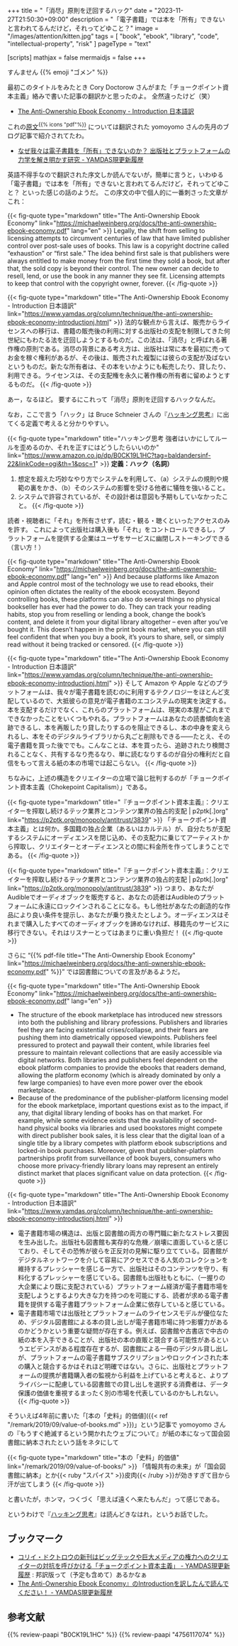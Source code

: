 +++
title = "「消尽」原則を迂回するハック"
date =  "2023-11-27T21:50:30+09:00"
description = "「電子書籍」では本を「所有」できないと言われてるんだけど，それってどゆこと？"
image = "/images/attention/kitten.jpg"
tags = [ "book", "ebook", "library", "code", "intellectual-property", "risk" ]
pageType = "text"

[scripts]
  mathjax = false
  mermaidjs = false
+++

すんません {{% emoji "ゴメン" %}}

最初このタイトルをみたとき Cory Doctorow さんがまた「チョークポイント資本主義」絡みで書いた記事の翻訳かと思ったのよ。
全然違ったけど（笑）

- [The Anti-Ownership Ebook Economy - Introduction 日本語訳](https://www.yamdas.org/column/technique/the-anti-ownership-ebook-economy-introductionj.html)

これの[原文<sup>{{% icons "pdf"%}}</sup>](https://michaelweinberg.org/docs/the-anti-ownership-ebook-economy.pdf "The Anti-Ownership Ebook Economy") については翻訳された yomoyomo さんの先月のブログ記事で紹介されてたわ。

- [なぜ我々は電子書籍を「所有」できないのか？ 出版社とプラットフォームの力学を解き明かす研究 - YAMDAS現更新履歴](https://yamdas.hatenablog.com/entry/20231030/anti-ownership-ebook-economy)

英語不得手なので翻訳された序文しか読んでないが，簡単に言うと，いわゆる「電子書籍」では本を「所有」できないと言われてるんだけど，それってどゆこと？ といった感じの話のようだ。
この序文の中で個人的に一番刺さった文章がこれ：

{{< fig-quote type="markdown" title="The Anti-Ownership Ebook Economy" link="https://michaelweinberg.org/docs/the-anti-ownership-ebook-economy.pdf" lang="en" >}}
Legally, the shift from selling to licensing attempts to circumvent centuries of law that have limited publisher control over post-sale uses of books. This law is a copyright doctrine called “exhaustion” or “first sale.” The idea behind first sale is that publishers were always entitled to make money from the first time they sold a book, but after that, the sold copy is beyond their control. The new owner can decide to resell, lend, or use the book in any manner they see fit. Licensing attempts to keep that control with the copyright owner, forever.
{{< /fig-quote >}}

{{< fig-quote type="markdown" title="The Anti-Ownership Ebook Economy - Introduction 日本語訳" link="https://www.yamdas.org/column/technique/the-anti-ownership-ebook-economy-introductionj.html" >}}
法的な観点から言えば、販売からライセンスへの移行は、書籍の販売後の利用に対する出版社の支配を制限してきた何世紀にもわたる法を迂回しようとするものだ。この法は、「消尽」と呼ばれる著作権の原則である。消尽の背景にある考え方は、出版社は常に本を最初に売ってお金を稼ぐ権利があるが、その後は、販売された複製には彼らの支配が及ばないというものだ。新たな所有者は、その本をいかようにも転売したり、貸したり、利用できる。ライセンスは、その支配権を永久に著作権の所有者に留めようとするものだ。
{{< /fig-quote >}}

あー，なるほど。
要するにこれって「消尽」原則を迂回するハックなんだ。

なお，ここで言う「ハック」は Bruce Schneier さんの『[ハッキング思考](https://www.amazon.co.jp/dp/B0CK19L1HC?tag=baldandersinf-22&linkCode=ogi&th=1&psc=1)』に出てくる定義で考えると分かりやすい。

{{< fig-quote type="markdown" title="ハッキング思考 強者はいかにしてルールを歪めるのか、それを正すにはどうしたらいいのか" link="https://www.amazon.co.jp/dp/B0CK19L1HC?tag=baldandersinf-22&linkCode=ogi&th=1&psc=1" >}}
**定義：ハック（名詞）**

1. 想定を超えた巧妙なやり方でシステムを利用して、（a）システムの規則や規範の裏をかき、（b）そのシステムの影響を受ける他者に犠牲を強いること。
2. システムで許容されているが、その設計者は意図も予期もしていなかったこと。
{{< /fig-quote >}}

読者・視聴者に「それ」を所有させず，読む・観る・聴くといったアクセスのみを許す。
これによって出版社は購入後も「それ」をコントロールできるし，プラットフォームを提供する企業はユーザをサービスに幽閉しストーキングできる（言い方！）

{{< fig-quote type="markdown" title="The Anti-Ownership Ebook Economy" link="https://michaelweinberg.org/docs/the-anti-ownership-ebook-economy.pdf" lang="en" >}}
And because platforms like Amazon and Apple control most of the technology we use to read ebooks, their opinion often dictates the reality of the ebook ecosystem. Beyond controlling books, these platforms can also do several things no physical bookseller has ever had the power to do. They can track your reading habits, stop you from reselling or lending a book, change the book’s content, and delete it from your digital library altogether – even after you’ve bought it. This doesn’t happen in the print book market, where you can still feel confident that when you buy a book, it’s yours to share, sell, or simply read without it being tracked or censored.
{{< /fig-quote >}}

{{< fig-quote type="markdown" title="The Anti-Ownership Ebook Economy - Introduction 日本語訳" link="https://www.yamdas.org/column/technique/the-anti-ownership-ebook-economy-introductionj.html" >}}
そして Amazon や Apple などのプラットフォームは、我々が電子書籍を読むのに利用するテクノロジーをほとんど支配しているので、大抵彼らの意見が電子書籍のエコシステムの現実を決定する。本を支配するだけでなく、これらのプラットフォームは、現実の本屋がこれまでできなかったことをいくつもやれる。プラットフォームはあなたの読書傾向を追跡できるし、本を再販したり貸したりするのを阻止できるし、本の中身を変えられるし、本をそのデジタルライブラリから丸ごと削除もできる――たとえ、その電子書籍を買った後ででも。こんなことは、本を買ったら、追跡されたり検閲されることなく、共有するなり売るなり、単に読むなりするのが自分の権利だと自信をもって言える紙の本の市場では起こらない。
{{< /fig-quote >}}

ちなみに，上述の構造をクリエイターの立場で論じ批判するのが「チョークポイント資本主義（Chokepoint Capitalism）」である。

{{< fig-quote type="markdown" title="『チョークポイント資本主義』：クリエイターを搾取し続けるテック業界とコンテンツ業界の独占的支配 | p2ptk[.]org" link="https://p2ptk.org/monopoly/antitrust/3839" >}}
「チョークポイント資本主義」とは何か。多国籍の独占企業（あるいはカルテル）が、自分たちが支配するシステムにオーディエンスを閉じ込め、その支配力に乗じてアーティストから搾取し、クリエイターとオーディエンスとの間に料金所を作ってしまうことである。
{{< /fig-quote >}}

{{< fig-quote type="markdown" title="『チョークポイント資本主義』：クリエイターを搾取し続けるテック業界とコンテンツ業界の独占的支配 | p2ptk[.]org" link="https://p2ptk.org/monopoly/antitrust/3839" >}}
つまり、あなたがAudibleでオーディオブックを販売すると、あなたの読者はAudibleのプラットフォームに永遠にロックインされることになる。もし他社があなたの創造的な作品により良い条件を提示し、あなたが乗り換えたとしよう。オーディエンスはそれまで購入したすべてのオーディオブックを諦めなければ、移籍先のサービスに移行できない。それはリスナーとってはあまりに重い負担だ！
{{< /fig-quote >}}

さらに “{{% pdf-file title="The Anti-Ownership Ebook Economy" link="https://michaelweinberg.org/docs/the-anti-ownership-ebook-economy.pdf" %}}” では図書館についての言及があるようだ。

{{< fig-quote type="markdown" title="The Anti-Ownership Ebook Economy" link="https://michaelweinberg.org/docs/the-anti-ownership-ebook-economy.pdf" lang="en" >}}
- The structure of the ebook marketplace has introduced new stressors into both the publishing and library professions. Publishers and libraries feel they are facing existential crises/collapse, and their fears are pushing them into diametrically opposed viewpoints. Publishers feel pressured to protect and paywall their content, while libraries feel pressure to maintain relevant collections that are easily accessible via digital networks. Both libraries and publishers feel dependent on the ebook platform companies to provide the ebooks that readers demand, allowing the platform economy (which is already dominated by only a few large companies) to have even more power over the ebook marketplace.
- Because of the predominance of the publisher-platform licensing model for the ebook marketplace, important questions exist as to the impact, if any, that digital library lending of books has on that market. For example, while some evidence exists that the availability of second-hand physical books via libraries and used bookstores might compete with direct publisher book sales, it is less clear that the digital loan of a single title by a library competes with platform ebook subscriptions and locked-in book purchases. Moreover, given that publisher-platform partnerships profit from surveillance of book buyers, consumers who choose more privacy-friendly library loans may represent an entirely distinct market that places significant value on data protection.
{{< /fig-quote >}}

{{< fig-quote type="markdown" title="The Anti-Ownership Ebook Economy - Introduction 日本語訳" link="https://www.yamdas.org/column/technique/the-anti-ownership-ebook-economy-introductionj.html" >}}
- 電子書籍市場の構造は、出版と図書館の両方の専門職に新たなストレス要因を生み出した。出版社も図書館も実存的な危機／崩壊に直面していると感じており、そしてその恐怖が彼らを正反対の見解に駆り立てている。図書館がデジタルネットワークを介して容易にアクセスできる人気のコレクションを維持するプレッシャーを感じる一方で、出版社はそのコンテンツを守り、有料化するプレッシャーを感じている。図書館も出版社もともに、（一握りの大企業により既に支配されている）プラットフォーム経済が電子書籍市場を支配しようとするより大きな力を持つのを可能にする、読者が求める電子書籍を提供する電子書籍プラットフォーム企業に依存していると感じている。
- 電子書籍市場では出版社とプラットフォームのライセンスモデルが優位なため、デジタル図書館による本の貸し出しが電子書籍市場に持つ影響力があるのかどうかという重要な疑問が存在する。例えば、図書館や古書店で中古の紙の本を入手できることが、出版社の本の直販と競合する可能性があるというエビデンスがある程度存在するが、図書館による一冊のデジタル貸し出しが、プラットフォームの電子書籍サブスクリプションやロックインされた本の購入と競合するかはそれほど明確ではない。さらに、出版社とプラットフォームの提携が書籍購入者の監視から利益を上げていると考えると、よりプライバシーに配慮している図書館での貸し出しを選択する消費者は、データ保護の価値を重視するまったく別の市場を代表しているのかもしれない。
{{< /fig-quote >}}

そういえば4年前に書いた「[本の「史料」的価値]({{< ref "/remark/2019/09/value-of-books.md" >}})」という記事で yomoyomo さんの『もうすぐ絶滅するという開かれたウェブについて』が紙の本になって国会図書館に納本されたという話をネタにして

{{< fig-quote type="markdown" title="本の「史料」的価値" link="/remark/2019/09/value-of-books/" >}}
「情報共有の未来」が「国会図書館に納本」とか{{< ruby "スパイス" >}}皮肉{{< /ruby >}}が効きすぎて目から汗が出てしまう
{{< /fig-quote >}}

と書いたが，ホンマ，つくづく「思えば遠くへ来たもんだ」って感じである。

というわけで『[ハッキング思考](https://www.amazon.co.jp/dp/B0CK19L1HC?tag=baldandersinf-22&linkCode=ogi&th=1&psc=1)』は読んどきなはれ，というお話でした。

## ブックマーク

- [コリイ・ドクトロウの新刊はビッグテックや巨大メディアの権力へのクリエイターの対抗を呼びかける「チョークポイント資本主義」 - YAMDAS現更新履歴](https://yamdas.hatenablog.com/entry/20220829/chokepoint-capitalism) : 邦訳版って（予定も含めて）あるかなぁ
- [The Anti-Ownership Ebook Economy』のIntroductionを訳したんで読んでください！ - YAMDAS現更新履歴](https://yamdas.hatenablog.com/entry/20231127/anti-ownership-ebook-economy)

## 参考文献

{{% review-paapi "B0CK19L1HC" %}} <!-- ハッキング思考 Kindle 版 -->
{{% review-paapi "4756117074" %}} <!-- 本の未来 -->
